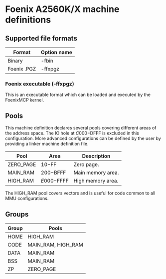 # Foenix A2560K/X machine definitions

## Supported file formats
| Format | Option name |
|---|---|
| Binary | -fbin |
| Foenix .PGZ | -ffxpgz |

### Foenix executable (-ffxpgz)

This is an executable format which can be loaded and executed by the FoenixMCP kernel.

## Pools
This machine definition declares several pools covering different areas of the address space. The IO hole at $C000-$DFFF is excluded in this configuration. More advanced configurations can be defined by the user by providing a linker machine definition file.

| Pool | Area | Description |
|---|---|---|
| ZERO_PAGE | $10-$FF | Zero page. |
| MAIN_RAM | $200-$BFFF | Main memory area. |
| HIGH_RAM | $E000-$FFFF | High memory area. |

The HIGH_RAM pool covers vectors and is useful for code common to all MMU configurations.

## Groups

| Group | Pools |
|---|---|
| HOME | HIGH_RAM |
| CODE | MAIN_RAM, HIGH_RAM |
| DATA | MAIN_RAM |
| BSS | MAIN_RAM |
| ZP| ZERO_PAGE |